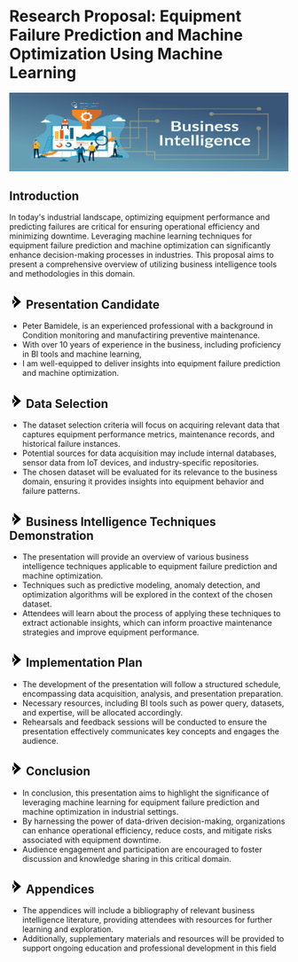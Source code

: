 # Research Proposal: Equipment Failure Prediction and Machine Optimization Using Machine Learning
<img src="https://github.com/Bampet2003/BampetCapstone/blob/main/Business-Intelligence.png?raw=True">

## <i class="fa-sharp fa-solid fa-lightbulb-on"></i> Introduction 
In today's industrial landscape, optimizing equipment performance and predicting failures are critical for ensuring operational efficiency and minimizing downtime. Leveraging machine learning techniques for equipment failure prediction and machine optimization can significantly enhance decision-making processes in industries. This proposal aims to present a comprehensive overview of utilizing business intelligence tools and methodologies in this domain.

## <img src="https://github.com/Bampet2003/BampetCapstone/blob/main/bullet_arrow.png?raw=True" alt="Sized Rocket" width="25px" height="25px"> Presentation Candidate
- Peter Bamidele, is an experienced professional with a background in Condition monitoring and manufactiring preventive maintenance.
- With over 10 years of experience in the business, including proficiency in BI tools and machine learning,
- I am well-equipped to deliver insights into equipment failure prediction and machine optimization.

## <img src="https://github.com/Bampet2003/BampetCapstone/blob/main/bullet_arrow.png?raw=True" alt="Sized Rocket" width="25px" height="25px"> Data Selection
- The dataset selection criteria will focus on acquiring relevant data that captures equipment performance metrics, maintenance records, and historical failure instances. 
- Potential sources for data acquisition may include internal databases, sensor data from IoT devices, and industry-specific repositories.
- The chosen dataset will be evaluated for its relevance to the business domain, ensuring it provides insights into equipment behavior and failure patterns.

## <img src="https://github.com/Bampet2003/BampetCapstone/blob/main/bullet_arrow.png?raw=True" alt="Sized Rocket" width="25px" height="25px"> Business Intelligence Techniques Demonstration
- The presentation will provide an overview of various business intelligence techniques applicable to equipment failure prediction and machine optimization.
- Techniques such as predictive modeling, anomaly detection, and optimization algorithms will be explored in the context of the chosen dataset.
- Attendees will learn about the process of applying these techniques to extract actionable insights, which can inform proactive maintenance strategies and improve equipment performance.

## <img src="https://github.com/Bampet2003/BampetCapstone/blob/main/bullet_arrow.png?raw=True" alt="Sized Rocket" width="25px" height="25px"> Implementation Plan
- The development of the presentation will follow a structured schedule, encompassing data acquisition, analysis, and presentation preparation.
- Necessary resources, including BI tools such as power query, datasets, and expertise, will be allocated accordingly.
- Rehearsals and feedback sessions will be conducted to ensure the presentation effectively communicates key concepts and engages the audience.

## <img src="https://github.com/Bampet2003/BampetCapstone/blob/main/bullet_arrow.png?raw=True" alt="Sized Rocket" width="25px" height="25px"> Conclusion
- In conclusion, this presentation aims to highlight the significance of leveraging machine learning for equipment failure prediction and machine optimization in industrial settings.
- By harnessing the power of data-driven decision-making, organizations can enhance operational efficiency, reduce costs, and mitigate risks associated with equipment downtime.
- Audience engagement and participation are encouraged to foster discussion and knowledge sharing in this critical domain.

## <img src="https://github.com/Bampet2003/BampetCapstone/blob/main/bullet_arrow.png?raw=True" alt="Sized Rocket" width="25px" height="25px"> Appendices
- The appendices will include a bibliography of relevant business intelligence literature, providing attendees with resources for further learning and exploration.
- Additionally, supplementary materials and resources will be provided to support ongoing education and professional development in this field
